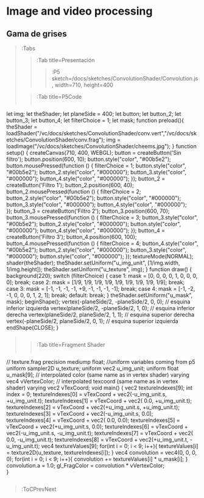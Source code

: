 # Image and video processing

## Gama de grises


> :Tabs
> > :Tab title=Presentación
> > >
> > > :P5 sketch=/docs/sketches/ConvolutionShader/Convolution.js, width=710, height=400
>
> > :Tab title=P5Code
> >
> > ```md
let img;
let theShader;
let planeSide = 400;
let button;
let button_2;
let button_3;
let button_4;
let filterChoice = 1;
let mask;
function preload(){
  theShader = loadShader("/vc/docs/sketches/ConvolutionShader/conv.vert","/vc/docs/sketches/ConvolutionShader/conv.frag");
  img = loadImage("/vc/docs/sketches/ConvolutionShader/cheems.jpg");
}
function setup() {
  createCanvas(710, 400, WEBGL);
  button = createButton('Sin filtro');
  button.position(600, 10);
  button.style("color", "#00b5e2");
  button.mousePressed(function () {
    filterChoice = 1;
    button.style("color", "#00b5e2");
    button_2.style("color", "#000000");
    button_3.style("color", "#000000");
    button_4.style("color", "#000000"); 
  });
  button_2 = createButton('Filtro   1');
  button_2.position(600, 40);
  button_2.mousePressed(function () {
    filterChoice = 2;
    button_2.style("color", "#00b5e2");
    button.style("color", "#000000");
    button_3.style("color", "#000000");
    button_4.style("color", "#000000");  
  });
  button_3 = createButton('Filtro   2');
  button_3.position(600, 70);
  button_3.mousePressed(function () {
    filterChoice = 3;
    button_3.style("color", "#00b5e2");
    button_2.style("color", "#000000");
    button.style("color", "#000000");
    button_4.style("color", "#000000"); 
  });
  button_4 = createButton('Filtro   3');
  button_4.position(600, 100);
  button_4.mousePressed(function () {
    filterChoice = 4;
    button_4.style("color", "#00b5e2");
    button_2.style("color", "#000000");
    button_3.style("color", "#000000");
    button.style("color", "#000000"); 
  });
  textureMode(NORMAL);
  shader(theShader);
  theShader.setUniform("u_img_unit", [1/img.width, 1/img.height]);
  theShader.setUniform("u_texture", img);
}
function draw() {
  background(220);
  switch (filterChoice) {
    case 1:
        mask = [0, 0, 0, 0, 1, 0, 0, 0, 0];
        break;
    case 2:
        mask = [1/9, 1/9, 1/9, 1/9, 1/9, 1/9, 1/9, 1/9, 1/9];
        break;  
    case 3:
      mask = [-1, -1, -1, -1, +9, -1, -1, -1, -1];
      break;
    case 4:
      mask = [-1, -2, -1, 0, 0, 0, 1, 2, 1];
      break;
    default:
      break;
  }
  theShader.setUniform("u_mask", mask);
  beginShape();
  vertex(-planeSide/2, -planeSide/2, 0, 0); // esquina inferior izquierda
  vertex(planeSide/2, -planeSide/2, 1, 0); // esquina inferior derecha
  vertex(planeSide/2, planeSide/2, 1, 1); // esquina superior derecha
  vertex(-planeSide/2, planeSide/2, 0, 1); // esquina superior izquierda
  endShape(CLOSE);
}
> > ```
>
> > :Tab title=Fragment Shader
> >
> > ```md
// texture.frag 
precision mediump float;
//uniform variables coming from p5
uniform sampler2D u_texture;
uniform vec2 u_img_unit;
uniform float u_mask[9]; 
// interpolated color (same name as in vertex shader)
varying vec4 vVertexColor;
// interpolated texcoord (same name as in vertex shader)
varying vec2 vTexCoord;
void main() {
  vec2 textureIndexes[9];
  int index = 0;
  textureIndexes[0] = vTexCoord + vec2(-u_img_unit.s, +u_img_unit.t);
  textureIndexes[1] = vTexCoord + vec2(          0.0, +u_img_unit.t);
  textureIndexes[2] = vTexCoord + vec2(+u_img_unit.s, +u_img_unit.t);
  textureIndexes[3] = vTexCoord + vec2(-u_img_unit.s,           0.0);
  textureIndexes[4] = vTexCoord + vec2(          0.0,           0.0);
  textureIndexes[5] = vTexCoord + vec2(+u_img_unit.s,           0.0);
  textureIndexes[6] = vTexCoord + vec2(-u_img_unit.s, -u_img_unit.t);
  textureIndexes[7] = vTexCoord + vec2(          0.0, -u_img_unit.t);
  textureIndexes[8] = vTexCoord + vec2(+u_img_unit.t, -u_img_unit.t);
  vec4 textureValues[9];
  for(int i = 0; i < 9; i++){
    textureValues[i] = texture2D(u_texture, textureIndexes[i]);
  }
  vec4 convolution = vec4(0, 0, 0, 0);
  for(int i = 0; i < 9; i++){
    convolution += textureValues[i] * u_mask[i];
  }
  convolution.a = 1.0;
  gl_FragColor = convolution * vVertexColor;  
}
> > ```

> :ToCPrevNext